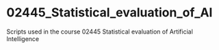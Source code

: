 # 02445_Statistical_evaluation_of_AI
Scripts used in the course 02445 Statistical evaluation of Artificial Intelligence
